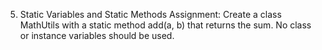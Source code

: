 5. Static Variables and Static Methods
Assignment:
Create a class MathUtils with a static method add(a, b) that returns the sum. No class or instance variables should be used.